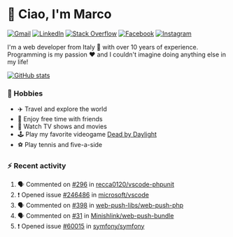 # 👋 Ciao, I'm Marco

[![Gmail](https://img.shields.io/badge/Gmail-%23BB001B?style=flat-square&logo=gmail&logoColor=white)](mailto:gremo1982@gmail.com)
[![LinkedIn](https://img.shields.io/badge/LinkedIn-%230e76a8?style=flat-square&logo=linkedin)](https://www.linkedin.com/in/marco-polichetti)
[![Stack Overflow](https://img.shields.io/stackexchange/stackoverflow/r/220180?style=flat&logo=stackoverflow&label=Stack%20Overflow&color=%23F47F24)](https://stackoverflow.com/users/220180)
[![Facebook](https://img.shields.io/badge/-Facebook-%234267B2?style=flat-square&logo=facebook&logoColor=white)](https://www.facebook.com/marco.poliketti)
[![Instagram](https://img.shields.io/badge/-Instagram-%23C13584?style=flat-square&logo=instagram&logoColor=white)](https://www.instagram.com/marco.gremo)

I'm a web developer from Italy 🍕 with over 10 years of experience. Programming is my passion ❤️ and I couldn't imagine doing anything else in my life!

[![GitHub stats](https://github-readme-stats.vercel.app/api?username=gremo&show_icons=true&rank_icon=github&theme=transparent)](https://github.com/anuraghazra/github-readme-stats)

### 📅 Hobbies

- ✈️ Travel and explore the world
- 🍻 Enjoy free time with friends
- 🎥 Watch TV shows and movies
- 🕹️ Play my favorite videogame [Dead by Daylight](https://deadbydaylight.com)
- ⚽ Play tennis and five-a-side

### ⚡ Recent activity

<!--START_SECTION:activity-->
1. 🗣 Commented on [#296](https://github.com/recca0120/vscode-phpunit/issues/296#issuecomment-2817130704) in [recca0120/vscode-phpunit](https://github.com/recca0120/vscode-phpunit)
2. ❗ Opened issue [#246486](https://github.com/microsoft/vscode/issues/246486) in [microsoft/vscode](https://github.com/microsoft/vscode)
3. 🗣 Commented on [#398](https://github.com/web-push-libs/web-push-php/issues/398#issuecomment-2762941713) in [web-push-libs/web-push-php](https://github.com/web-push-libs/web-push-php)
4. 🗣 Commented on [#31](https://github.com/Minishlink/web-push-bundle/issues/31#issuecomment-2761361401) in [Minishlink/web-push-bundle](https://github.com/Minishlink/web-push-bundle)
5. ❗ Opened issue [#60015](https://github.com/symfony/symfony/issues/60015) in [symfony/symfony](https://github.com/symfony/symfony)
<!--END_SECTION:activity-->
